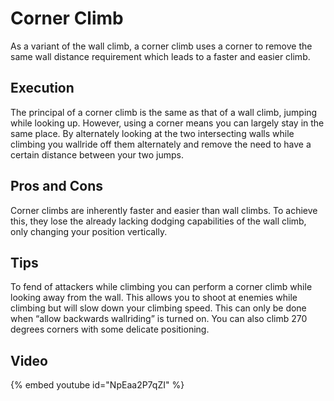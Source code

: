# Corner Climb

As a variant of the wall climb, a corner climb uses a corner 
to remove the same wall distance requirement which leads to a faster and easier climb.

## Execution
The principal of a corner climb is the same as that of a wall climb, jumping while looking up. 
However, using a corner means you can largely stay in the same place. 
By alternately looking at the two intersecting walls while climbing you wallride off them 
alternately and remove the need to have a certain distance between your two jumps.

## Pros and Cons
Corner climbs are inherently faster and easier than wall climbs. 
To achieve this, they lose the already lacking dodging capabilities of the wall climb, 
only changing your position vertically.

## Tips
To fend of attackers while climbing you can perform a corner climb while looking away from the wall. 
This allows you to shoot at enemies while climbing but will slow down your climbing speed. 
This can only be done when “allow backwards wallriding” is turned on. 
You can also climb 270 degrees corners with some delicate positioning.

## Video
{% embed youtube id="NpEaa2P7qZI" %}